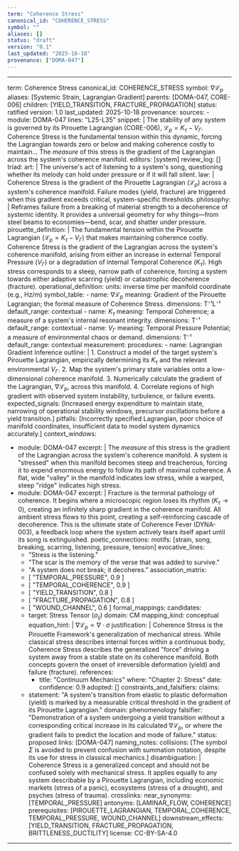 ```yaml
---
term: "Coherence Stress"
canonical_id: "COHERENCE_STRESS"
symbol: ""
aliases: []
status: "draft"
version: "0.1"
last_updated: "2025-10-18"
provenance: ["DOMA-047"]
---
```


---
term: Coherence Stress
canonical_id: COHERENCE_STRESS
symbol: $\nabla \mathcal{L}_p$
aliases: [Systemic Strain, Lagrangian Gradient]
parents: [DOMA-047, CORE-006]
children: [YIELD_TRANSITION, FRACTURE_PROPAGATION]
status: ratified
version: 1.0
last_updated: 2025-10-18
provenance:
  sources:
    - module: DOMA-047
      lines: "L25-L35"
      snippet: |
        The stability of any system is governed by its Pirouette Lagrangian (CORE-006), $\mathcal{L}_p = K_\tau - V_\Gamma$. Coherence Stress is the fundamental tension within this dynamic, forcing the Lagrangian towards zero or below and making coherence costly to maintain... The *measure* of this stress is the gradient of the Lagrangian across the system's coherence manifold.
  editors: [system]
  review_log: []
triad:
  art: |
    The universe's act of listening to a system's song, questioning whether its melody can hold under pressure or if it will fall silent.
  law: |
    Coherence Stress is the gradient of the Pirouette Lagrangian ($\mathcal{L}_p$) across a system's coherence manifold. Failure modes (yield, fracture) are triggered when this gradient exceeds critical, system-specific thresholds.
  philosophy: |
    Reframes failure from a breaking of material strength to a decoherence of systemic identity. It provides a universal geometry for why things—from steel beams to economies—bend, scar, and shatter under pressure.
pirouette_definition: |
  The fundamental tension within the Pirouette Lagrangian ($\mathcal{L}_p = K_\tau - V_\Gamma$) that makes maintaining coherence costly. Coherence Stress is the gradient of the Lagrangian across the system's coherence manifold, arising from either an increase in external Temporal Pressure ($V_\Gamma$) or a degradation of internal Temporal Coherence ($K_\tau$). High stress corresponds to a steep, narrow path of coherence, forcing a system towards either adaptive scarring (yield) or catastrophic decoherence (fracture).
operational_definition:
  units: inverse time per manifold coordinate (e.g., Hz/m)
  symbol_table:
    - name: $\nabla \mathcal{L}_p$
      meaning: Gradient of the Pirouette Lagrangian; the formal measure of Coherence Stress.
      dimensions: T⁻¹L⁻¹
      default_range: contextual
    - name: $K_\tau$
      meaning: Temporal Coherence; a measure of a system's internal resonant integrity.
      dimensions: T⁻¹
      default_range: contextual
    - name: $V_\Gamma$
      meaning: Temporal Pressure Potential; a measure of environmental chaos or demand.
      dimensions: T⁻¹
      default_range: contextual
  measurement:
    procedures:
      - name: Lagrangian Gradient Inference
        outline: |
          1. Construct a model of the target system's Pirouette Lagrangian, empirically determining its $K_\tau$ and the relevant environmental $V_\Gamma$.
          2. Map the system's primary state variables onto a low-dimensional coherence manifold.
          3. Numerically calculate the gradient of the Lagrangian, $\nabla \mathcal{L}_p$, across this manifold.
          4. Correlate regions of high gradient with observed system instability, turbulence, or failure events.
        expected_signals: [Increased energy expenditure to maintain state, narrowing of operational stability windows, precursor oscillations before a yield transition.]
        pitfalls: [Incorrectly specified Lagrangian, poor choice of manifold coordinates, insufficient data to model system dynamics accurately.]
context_windows:
  - module: DOMA-047
    excerpt: |
      The *measure* of this stress is the gradient of the Lagrangian across the system's coherence manifold. A system is "stressed" when this manifold becomes steep and treacherous, forcing it to expend enormous energy to follow its path of maximal coherence. A flat, wide "valley" in the manifold indicates low stress, while a warped, steep "ridge" indicates high stress.
  - module: DOMA-047
    excerpt: |
      Fracture is the terminal pathology of coherence. It begins where a microscopic region loses its rhythm ($K_\tau \to 0$), creating an infinitely sharp gradient in the coherence manifold. All ambient stress flows to this point, creating a self-reinforcing cascade of decoherence. This is the ultimate state of Coherence Fever (DYNA-003), a feedback loop where the system actively tears itself apart until its song is extinguished.
poetic_connections:
  motifs: [strain, song, breaking, scarring, listening, pressure, tension]
  evocative_lines:
    - "Stress is the listening."
    - "The scar is the memory of the verse that was added to survive."
    - "A system does not break; it decoheres."
  association_matrix:
    - [ "TEMPORAL_PRESSURE", 0.9 ]
    - [ "TEMPORAL_COHERENCE", 0.9 ]
    - [ "YIELD_TRANSITION", 0.8 ]
    - [ "FRACTURE_PROPAGATION", 0.8 ]
    - [ "WOUND_CHANNEL", 0.6 ]
formal_mappings:
  candidates:
    - target: Stress Tensor ($\sigma_{ij}$)
      domain: CM
      mapping_kind: conceptual
      equation_hint: |
        $\nabla \mathcal{L}_p \propto \nabla \cdot \sigma$
      justification: |
        Coherence Stress is the Pirouette Framework's generalization of mechanical stress. While classical stress describes internal forces within a continuous body, Coherence Stress describes the generalized "force" driving a system away from a stable state on its coherence manifold. Both concepts govern the onset of irreversible deformation (yield) and failure (fracture).
      references:
        - title: "Continuum Mechanics"
          where: "Chapter 2: Stress"
          date: 
      confidence: 0.9
  adopted: []
constraints_and_falsifiers:
  claims:
    - statement: "A system's transition from elastic to plastic deformation (yield) is marked by a measurable critical threshold in the gradient of its Pirouette Lagrangian."
      domain: phenomenology
      falsifier: "Demonstration of a system undergoing a yield transition without a corresponding critical increase in its calculated $\nabla \mathcal{L}_p$, or where the gradient fails to predict the location and mode of failure."
      status: proposed
      links: [DOMA-047]
naming_notes:
  collisions: [The symbol $\Sigma$ is avoided to prevent confusion with summation notation, despite its use for stress in classical mechanics.]
  disambiguation: |
    Coherence Stress is a generalized concept and should not be confused solely with mechanical stress. It applies equally to any system describable by a Pirouette Lagrangian, including economic markets (stress of a panic), ecosystems (stress of a drought), and psyches (stress of trauma).
crosslinks:
  near_synonyms: [TEMPORAL_PRESSURE]
  antonyms: [LAMINAR_FLOW, COHERENCE]
  prerequisites: [PIROUETTE_LAGRANGIAN, TEMPORAL_COHERENCE, TEMPORAL_PRESSURE, WOUND_CHANNEL]
  downstream_effects: [YIELD_TRANSITION, FRACTURE_PROPAGATION, BRITTLENESS_DUCTILITY]
license: CC-BY-SA-4.0
---